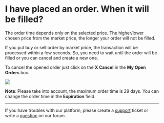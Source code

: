 # I have placed an order. When it will be filled?

The order time depends only on the selected price. The higher/lower chosen price from the market price, the longer your order will not be filled.

If you put buy or sell order by market price, the transaction will be processed within a few seconds. So, you need to wait until the order will be filled or you can cancel and create a new one.

To cancel the opened order just click on the **X Cancel** in the **My Open Orders** box.

![](/_assets/order_time_02.png)

**Note**: Please take into account, the maximum order time is 29 days. You can change the order time in the **Expiration** field.

___

If you have troubles with our platform, please create a [support](https://support.wavesplatform.com/) ticket or write a [question](https://forum.wavesplatform.com/) on our forum.
